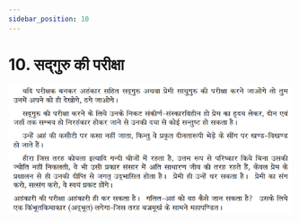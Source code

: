 ```yaml
---
sidebar_position: 10
---
```



# 10.   सद्गुरु की परीक्षा

![सद्गुरु की परीक्षा](../../../static/img/hindi/verse10.png)
